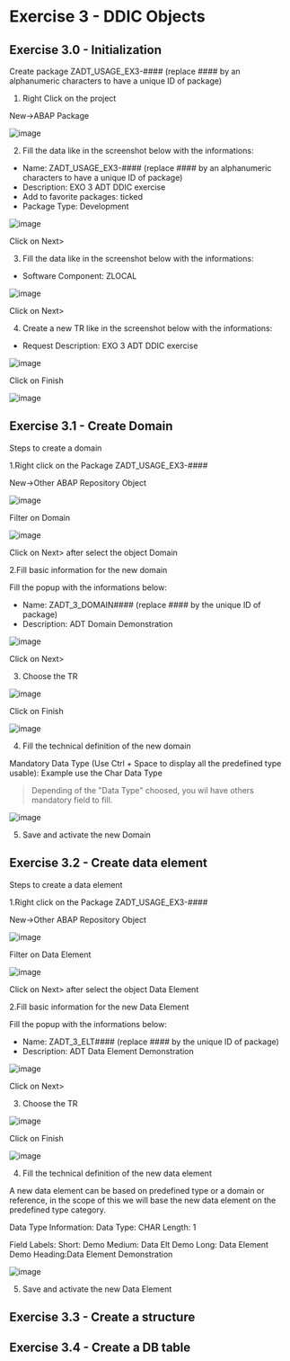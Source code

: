 # Exercise 3 - DDIC Objects

## Exercise 3.0 - Initialization

Create package ZADT_USAGE_EX3-#### (replace #### by an alphanumeric characters to have a unique ID of package)

1. Right Click on the project

New->ABAP Package

![image](https://github.com/davidmacn/ADT-Usage-Exercises/assets/118279247/89529391-12b0-4298-a827-1e38a72e953d)

2. Fill the data like in the screenshot below with the informations:
- Name: ZADT_USAGE_EX3-#### (replace #### by an alphanumeric characters to have a unique ID of package)
- Description: EXO 3 ADT DDIC exercise
- Add to favorite packages: ticked
- Package Type: Development

![image](https://github.com/davidmacn/ADT-Usage-Exercises/assets/118279247/25d6b03e-2c50-4197-9bba-6a160bc73a5a)

Click on Next>

3. Fill the data like in the screenshot below with the informations:
- Software Component: ZLOCAL

![image](https://github.com/davidmacn/ADT-Usage-Exercises/assets/118279247/3e4f3efd-6d8b-4afa-878d-d0ad5ac1486a)

Click on Next>

4. Create a new TR like in the screenshot below with the informations:
- Request Description: EXO 3 ADT DDIC exercise

![image](https://github.com/davidmacn/ADT-Usage-Exercises/assets/118279247/4904af0f-f39c-48b7-bd2a-25fffe8e6f4d)

Click on Finish

![image](https://github.com/davidmacn/ADT-Usage-Exercises/assets/118279247/f3435cce-e340-475c-a8db-0457612985d5)

## Exercise 3.1 - Create Domain

Steps to create a domain

1.Right click on the Package ZADT_USAGE_EX3-#### 

New->Other ABAP Repository Object

![image](https://github.com/davidmacn/ADT-Usage-Exercises/assets/118279247/708b81dd-3ba3-4a1e-8f8f-decbb75a3056)

Filter on Domain

![image](https://github.com/davidmacn/ADT-Usage-Exercises/assets/118279247/9fc26b2e-fa02-4353-b1f3-ec4778129bf0)

Click on Next> after select the object Domain

2.Fill basic information for the new domain

Fill the popup with the informations below:

- Name: ZADT_3_DOMAIN#### (replace #### by the unique ID of package)
- Description: ADT Domain Demonstration

![image](https://github.com/davidmacn/ADT-Usage-Exercises/assets/118279247/f5c30e26-8477-422f-87b7-09942ecf96fd)

Click on Next>

3. Choose the TR

![image](https://github.com/davidmacn/ADT-Usage-Exercises/assets/118279247/780978af-8dc0-4fff-98b6-427d22283288)

Click on Finish

![image](https://github.com/davidmacn/ADT-Usage-Exercises/assets/118279247/3c826956-db29-4c7e-9977-efdd2ce4eb35)

4. Fill the technical definition of the new domain

Mandatory
Data Type (Use Ctrl + Space to display all the predefined type usable): Example use the Char Data Type
>Depending of the "Data Type" choosed, you wil have others mandatory field to fill.

![image](https://github.com/davidmacn/ADT-Usage-Exercises/assets/118279247/a0039460-b9a9-431e-8620-b2e9d660b500)

5. Save and activate the new Domain

## Exercise 3.2 - Create data element

Steps to create a data element

1.Right click on the Package ZADT_USAGE_EX3-#### 

New->Other ABAP Repository Object

![image](https://github.com/davidmacn/ADT-Usage-Exercises/assets/118279247/708b81dd-3ba3-4a1e-8f8f-decbb75a3056)

Filter on Data Element

![image](https://github.com/davidmacn/ADT-Usage-Exercises/assets/118279247/9b64251c-2929-460a-931e-cb73f244fe81)

Click on Next> after select the object Data Element

2.Fill basic information for the new Data Element

Fill the popup with the informations below:

- Name: ZADT_3_ELT#### (replace #### by the unique ID of package)
- Description: ADT Data Element Demonstration

![image](https://github.com/davidmacn/ADT-Usage-Exercises/assets/118279247/23735555-0ac1-45cb-a225-c63534cb3fb0)

Click on Next>

3. Choose the TR

![image](https://github.com/davidmacn/ADT-Usage-Exercises/assets/118279247/a36b606f-4677-4494-bbc4-cd6e608c10ed)

Click on Finish

![image](https://github.com/davidmacn/ADT-Usage-Exercises/assets/118279247/c6c3c887-021a-4f25-9b0c-812943b79d22)

4. Fill the technical definition of the new data element

A new data element can be based on predefined type or a domain or reference, in the scope of this we will base the new data element on the predefined type category.

Data Type Information:
Data Type: CHAR
Length: 1

Field Labels:
Short: Demo
Medium: Data Elt Demo
Long: Data Element Demo
Heading:Data Element Demonstration

![image](https://github.com/davidmacn/ADT-Usage-Exercises/assets/118279247/3fd9f53c-3869-4794-9df6-e8cf94a5698c)

5. Save and activate the new Data Element

## Exercise 3.3 - Create a structure

## Exercise 3.4 - Create a DB table
